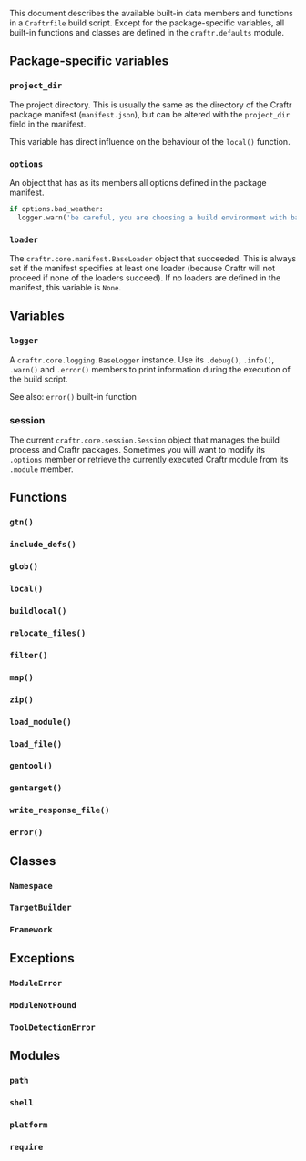 This document describes the available built-in data members and functions in
a `Craftrfile` build script. Except for the package-specific variables, all
built-in functions and classes are defined in the `craftr.defaults` module.

## Package-specific variables

### `project_dir`

The project directory. This is usually the same as the directory of the
Craftr package manifest (`manifest.json`), but can be altered with the
`project_dir` field in the manifest.

This variable has direct influence on the behaviour of the `local()` function.

### `options`

An object that has as its members all options defined in the package manifest.

```python
if options.bad_weather:
  logger.warn('be careful, you are choosing a build environment with bad weather')
```

### `loader`

The `craftr.core.manifest.BaseLoader` object that succeeded. This is always set
if the manifest specifies at least one loader (because Craftr will not proceed
if none of the loaders succeed). If no loaders are defined in the manifest, this
variable is `None`.

## Variables

### `logger`

A `craftr.core.logging.BaseLogger` instance. Use its `.debug()`, `.info()`,
`.warn()` and `.error()` members to print information during the execution of
the build script.

See also: `error()` built-in function

### session

The current `craftr.core.session.Session` object that manages the build process
and Craftr packages. Sometimes you will want to modify its `.options` member
or retrieve the currently executed Craftr module from its `.module` member.


## Functions

### `gtn()`

### `include_defs()`

### `glob()`

### `local()`

### `buildlocal()`

### `relocate_files()`

### `filter()`

### `map()`

### `zip()`

### `load_module()`

### `load_file()`

### `gentool()`

### `gentarget()`

### `write_response_file()`

### `error()`


## Classes

### `Namespace`

### `TargetBuilder`

### `Framework`


## Exceptions

### `ModuleError`

### `ModuleNotFound`

### `ToolDetectionError`


## Modules

### `path`

### `shell`

### `platform`

### `require`
